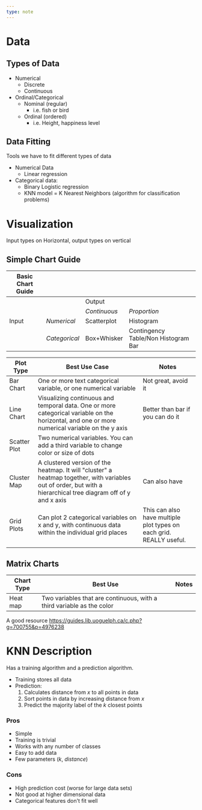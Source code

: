 ```yaml
---
type: note
---
```



# Data
## Types of Data
- Numerical
	- Discrete
	- Continuous
- Ordinal/Categorical
	- Nominal (regular)
		- i.e. fish or bird
	- Ordinal (ordered)
		- i.e. Height, happiness level

## Data Fitting
Tools we have to fit different types of data
- Numerical Data
	- Linear regression
- Categorical data:
	- Binary Logistic regression
	- KNN model = K Nearest Neighbors (algorithm for classification problems)

# Visualization 
Input types on Horizontal, output types on vertical
## Simple Chart Guide
|Basic Chart Guide         |               |              |                                     |
| ------- | ------------- | ------------ | ----------------------------------- |
|         |               | Output       |                                     |
|         |               | *Continuous* | *Proportion*                        |
| Input | *Numerical*   | Scatterplot  | Histogram                           |
|         | *Categorical* | Box+Whisker  | Contingency Table/Non Histogram Bar |

| Plot Type    | Best Use Case                                                                                                                                                   | Notes                            |
| ------------ | --------------------------------------------------------------------------------------------------------------------------------------------------------------- | -------------------------------- |
| Bar Chart    | One or more text categorical variable, or one numerical variable                                                                                                | Not great, avoid it              |
| Line Chart   | Visualizing continuous and temporal data. One or more categorical variable on the horizontal, and one or more numerical variable on the y axis                  | Better than bar if you can do it |
| Scatter Plot | Two numerical variables. You can add a third variable to change color or size of dots                                                                           |                                  |
| Cluster Map  | A clustered version of the heatmap. It will "cluster" a heatmap together, with variables out of order, but with a hierarchical tree diagram off of y and x axis | Can also have                    |
| Grid Plots   | Can plot 2 categorical variables on x and y, with continuous data within the individual grid places                                                             | This can also have multiple plot types on each grid. REALLY useful.                                  |
|              |                                                                                                                                                                 |                                  |


## Matrix Charts
| Chart Type | Best Use                                                              | Notes |
| ---------- | --------------------------------------------------------------------- | ----- |
| Heat map   | Two variables that are continuous, with a third variable as the color |       |
A good resource
https://guides.lib.uoguelph.ca/c.php?g=700755&p=4976238


# KNN Description
Has a training algorithm and a prediction algorithm.
- Training stores all data
- Prediction:
  1. Calculates distance from $x$ to all points in data
  2. Sort points in data by increasing distance from $x$
  3. Predict the majority label of the $k$ closest points
### Pros
- Simple
- Training is trivial
- Works with any number of classes
- Easy to add data
- Few parameters ($k$, $distance$)
### Cons
- High prediction cost (worse for large data sets)
- Not good at higher dimensional data
- Categorical features don't fit well